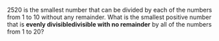 $2520$ is the smallest number that can be divided by each of the numbers from $1$ to $10$ without any remainder.
What is the smallest positive number that is <strong class="tooltip">evenly divisible<span class="tooltiptext">divisible with no remainder</span></strong> by all of the numbers from $1$ to $20$?
